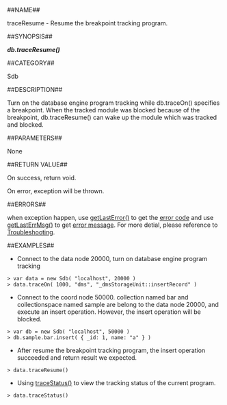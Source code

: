 
##NAME##

traceResume - Resume the breakpoint tracking program.

##SYNOPSIS##

***db.traceResume()***

##CATEGORY##

Sdb

##DESCRIPTION##

Turn on the database engine program tracking while db.traceOn() specifies a breakpoint. When the tracked module was blocked because of the breakpoint, db.traceResume() can wake up the module which was tracked and blocked. 

##PARAMETERS##

None

##RETURN VALUE##

On success, return void.

On error, exception will be thrown.

##ERRORS##

when exception happen, use [getLastError()](manual/Manual/Sequoiadb_command/Global/getLastError.md) to get the [error code](manual/Manual/Sequoiadb_error_code.md)  and use [getLastErrMsg()](manual/Manual/Sequoiadb_command/Global/getLastErrMsg.md) to get [error message](manual/Manual/Sequoiadb_command/Global/getLastErrMsg.md). For more detial, please  reference to [Troubleshooting](manual/FAQ/faq_sdb.md).

##EXAMPLES##

* Connect to the data node 20000, turn on database engine program tracking

```lang-javascript
> var data = new Sdb( "localhost", 20000 )
> data.traceOn( 1000, "dms", "_dmsStorageUnit::insertRecord" )
```

* Connect to the coord node 50000. collection named bar and collectionspace named sample are belong to the data node 20000, and execute an insert operation. However, the insert operation will be blocked.
  
```lang-javascript
> var db = new Sdb( "localhost", 50000 )
> db.sample.bar.insert( { _id: 1, name: "a" } )
```

* After resume the breakpoint tracking program, the insert operation succeeded and return result we expected.

```lang-javascript
> data.traceResume()
```

* Using [traceStatus()](manual/Manual/Sequoiadb_command/Sdb/traceStatus.md) to view the tracking status of the current program. 

```lang-javascript
> data.traceStatus()
```
